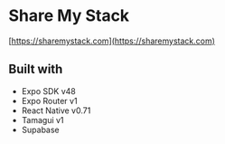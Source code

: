 # Share My Stack

[https://sharemystack.com](https://sharemystack.com)

## Built with

- Expo SDK v48
- Expo Router v1
- React Native v0.71
- Tamagui v1
- Supabase
